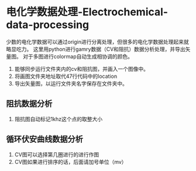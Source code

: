 # 电化学数据处理-Electrochemical-data-processing
少数的电化学数据可以通过origin进行分离处理，但很多的电化学数据处理起来就略显吃力。
这里用python进行gamry数据（CV和阻抗）数据分析处理，并导出矢量图。
对于多图进行colormap自动生成相协调的颜色。
1. 能够同步运行文件夹内的cv和阻抗图，并画入一个图像中。
2. 将画图文件夹地址取代47行代码中的location
3. 导出矢量图，以运行文件夹名字保存在文件夹中。
## 阻抗数据分析
1. 阻抗图自动标记1khz这个点的取整大小
## 循环伏安曲线数据分析
1. CV图可以选择第几圈进行的进行作图
2. CV图如果进行排序的话，后面请加号单位（mv）



